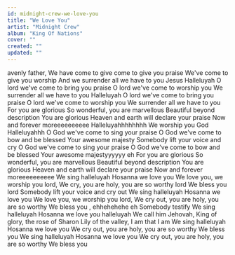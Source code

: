 ```yaml
---
id: midnight-crew-we-love-you
title: "We Love You"
artist: "Midnight Crew"
album: "King Of Nations"
cover: ""
created: ""
updated: ""
---
```


avenly father,
We have come to give come to give you praise
We've come to give you worship
And we surrender all we have to you Jesus
Halleluyah
O lord we've come to bring you praise
O lord we've come to worship you
We surrender all we have to you
Halleluyah
O lord we've come to bring you praise
O lord we've come to worship you
We surrender all we have to you
For you are glorious
So wonderful, you are marvellous
Beautiful beyond description
You are glorious
Heaven and earth will declare your praise
Now and forever moreeeeeeeeee
Halleluyahhhhhhhh
We worship you God
Halleluyahhh
O God we've come to sing your praise
O God we've come to bow and be blessed
Your awesome majesty
Somebody lift your voice and cry
O God we've come to sing your praise
O God we've come to bow and be blessed
Your awesome majestyyyyyy eh
For you are glorious
So wonderful, you are marvellous
Beautiful beyond description
You are glorious
Heaven and earth will declare your praise
Now and forever moreeeeeeeeee
We sing halleluyah
Hosanna we love you
We love you, we worship you lord,
We cry, you are holy, you are so worthy lord
We bless you lord
Somebody lift your voice and cry out
We sing halleluyah
Hosanna we love you
We love you, we worship you lord,
We cry out, you are holy, you are so worthy
We bless you , ehhehehehe eh
Somebody testify
We sing halleluyah
Hosanna we love you halleluyah
We call him Jehovah,
King of glory, the rose of Sharon
Lily of the valley, I am that I am
We sing halleluyah
Hosanna we love you
We cry out, you are holy, you are so worthy
We bless you
We sing halleluyah
Hosanna we love you
We cry out, you are holy, you are so worthy
We bless you